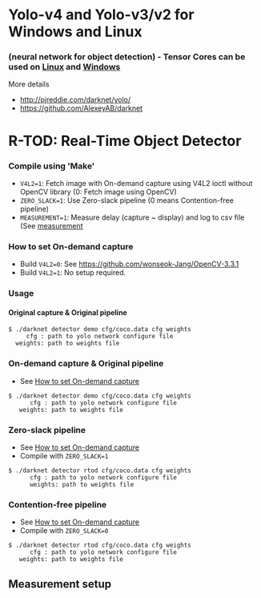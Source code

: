 # Yolo-v4 and Yolo-v3/v2 for Windows and Linux
### (neural network for object detection) - Tensor Cores can be used on [Linux](https://github.com/AlexeyAB/darknet#how-to-compile-on-linux) and [Windows](https://github.com/AlexeyAB/darknet#how-to-compile-on-windows-using-cmake-gui)

More details
* http://pjreddie.com/darknet/yolo/
* https://github.com/AlexeyAB/darknet

# R-TOD: Real-Time Object Detector

### Compile using 'Make' ###
* `V4L2=1`: Fetch image with On-demand capture using V4L2 ioctl without OpenCV library (0: Fetch image using OpenCV)
* `ZERO_SLACK=1`: Use Zero-slack pipeline (0 means Contention-free pipeline)
* `MEASUREMENT=1`: Measure delay (capture ~ display) and log to csv file (See [measurement](#measurement-setup)

### How to set On-demand capture
* Build `V4L2=0`: See https://github.com/wonseok-Jang/OpenCV-3.3.1
* Build `V4L2=1`: No setup required.

### Usage ###

#### Original capture & Original pipeline
```
$ ./darknet detector demo cfg/coco.data cfg weights 
     cfg : path to yolo network configure file
  weights: path to weights file
```
### On-demand capture & Original pipeline
* See [How to set On-demand capture](#how-to-set-on--demand-capture)
```
$ ./darknet detector demo cfg/coco.data cfg weights
      cfg : path to yolo network configure file
   weights: path to weights file
```
### Zero-slack pipeline
* See [How to set On-demand capture](#how-to-set-on--demand-capture)
* Compile with `ZERO_SLACK=1`
```
$ ./darknet detector rtod cfg/coco.data cfg weights
      cfg : path to yolo network configure file
      weights: path to weights file
```
### Contention-free pipeline
* See [How to set On-demand capture](#how-to-set-on--demand-capture)
* Compile with `ZERO_SLACK=0`
```
$ ./darknet detector rtod cfg/coco.data cfg weights
      cfg : path to yolo network configure file
   weights: path to weights file
```

## Measurement setup ##
